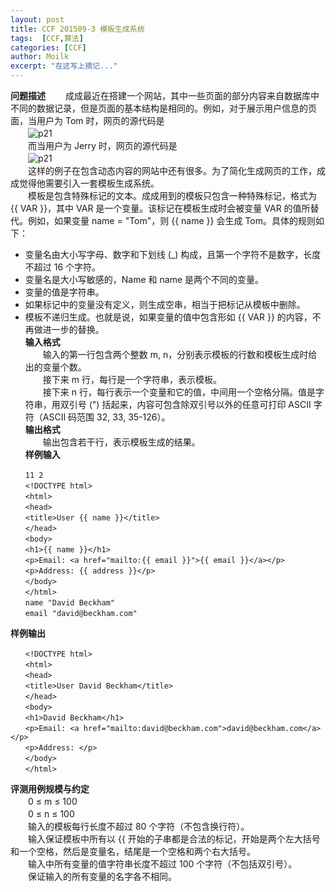 ```yaml
---
layout: post
title: CCF 201509-3 模板生成系统
tags:  [CCF,算法]
categories: [CCF]
author: Moilk
excerpt: "在这写上摘记..."
---
```


**问题描述**
　　成成最近在搭建一个网站，其中一些页面的部分内容来自数据库中不同的数据记录，但是页面的基本结构是相同的。例如，对于展示用户信息的页面，当用户为 Tom 时，网页的源代码是  
　　![p21]({{site.baseurl}}/assets/images/ccf/p21.png)  
　　而当用户为 Jerry 时，网页的源代码是  
　　![p21]({{site.baseurl}}/assets/images/ccf/p21.png)  
　　这样的例子在包含动态内容的网站中还有很多。为了简化生成网页的工作，成成觉得他需要引入一套模板生成系统。  
　　模板是包含特殊标记的文本。成成用到的模板只包含一种特殊标记，格式为 {{ VAR }}，其中 VAR 是一个变量。该标记在模板生成时会被变量 VAR 的值所替代。例如，如果变量 name = "Tom"，则 {{ name }} 会生成 Tom。具体的规则如下：  

* 变量名由大小写字母、数字和下划线 (_) 构成，且第一个字符不是数字，长度不超过 16 个字符。  
* 变量名是大小写敏感的，Name 和 name 是两个不同的变量。  
* 变量的值是字符串。  
* 如果标记中的变量没有定义，则生成空串，相当于把标记从模板中删除。  
* 模板不递归生成。也就是说，如果变量的值中包含形如 {{ VAR }} 的内容，不再做进一步的替换。  
**输入格式**  
　　输入的第一行包含两个整数 m, n，分别表示模板的行数和模板生成时给出的变量个数。  
　　接下来 m 行，每行是一个字符串，表示模板。  
　　接下来 n 行，每行表示一个变量和它的值，中间用一个空格分隔。值是字符串，用双引号 (") 括起来，内容可包含除双引号以外的任意可打印 ASCII 字符（ASCII 码范围 32, 33, 35-126）。  
**输出格式**  
　　输出包含若干行，表示模板生成的结果。  
**样例输入**  

```
　　11 2  
　　<!DOCTYPE html>  
　　<html>  
　　<head>  
　　<title>User {{ name }}</title>  
　　</head>  
　　<body>  
　　<h1>{{ name }}</h1>  
　　<p>Email: <a href="mailto:{{ email }}">{{ email }}</a></p>  
　　<p>Address: {{ address }}</p>  
　　</body>  
　　</html>  
　　name "David Beckham"  
　　email "david@beckham.com"  
```

**样例输出**  

```
　　<!DOCTYPE html>  
　　<html>  
　　<head>  
　　<title>User David Beckham</title>  
　　</head>  
　　<body>  
　　<h1>David Beckham</h1>  
　　<p>Email: <a href="mailto:david@beckham.com">david@beckham.com</a></p>  
　　<p>Address: </p>  
　　</body>  
　　</html>  
```

**评测用例规模与约定**  
　　0 ≤ m ≤ 100  
　　0 ≤ n ≤ 100  
　　输入的模板每行长度不超过 80 个字符（不包含换行符）。  
　　输入保证模板中所有以 {{ 开始的子串都是合法的标记，开始是两个左大括号和一个空格，然后是变量名，结尾是一个空格和两个右大括号。  
　　输入中所有变量的值字符串长度不超过 100 个字符（不包括双引号）。  
　　保证输入的所有变量的名字各不相同。  